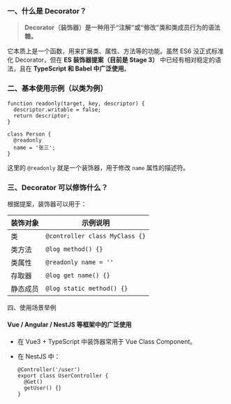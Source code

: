 ### 一、什么是 Decorator？

> **Decorator（装饰器）是一种用于“注解”或“修改”类和类成员行为的语法糖。**

它本质上是一个函数，用来扩展类、属性、方法等的功能。虽然 ES6 没正式标准化 Decorator，但在 **ES 装饰器提案（目前是 Stage 3）** 中已经有相对稳定的语法，且在 **TypeScript 和 Babel 中广泛使用**。

### 二、基本使用示例（以类为例）

```
function readonly(target, key, descriptor) {
  descriptor.writable = false;
  return descriptor;
}

class Person {
  @readonly
  name = '张三';
}
```

这里的 `@readonly` 就是一个装饰器，用于修改 `name` 属性的描述符。

### 三、Decorator 可以修饰什么？

根据提案，装饰器可以用于：

| 装饰对象 | 示例说明                       |
| -------- | ------------------------------ |
| 类       | `@controller class MyClass {}` |
| 类方法   | `@log method() {}`             |
| 类属性   | `@readonly name = ''`          |
| 存取器   | `@log get name() {}`           |
| 静态成员 | `@log static method() {}`      |

四、使用场景举例

####  **Vue / Angular / NestJS 等框架中的广泛使用**

- 在 Vue3 + TypeScript 中装饰器常用于 Vue Class Component。

- 在 NestJS 中：

  ```
  @Controller('/user')
  export class UserController {
    @Get()
    getUser() {}
  }
  ```